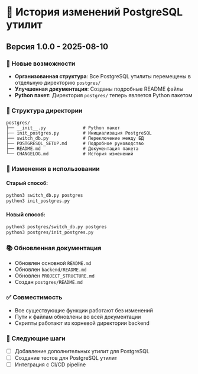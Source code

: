 # 📝 История изменений PostgreSQL утилит

## Версия 1.0.0 - 2025-08-10

### 🎉 Новые возможности

- **Организованная структура**: Все PostgreSQL утилиты перемещены в отдельную директорию `postgres/`
- **Улучшенная документация**: Созданы подробные README файлы
- **Python пакет**: Директория `postgres/` теперь является Python пакетом

### 📁 Структура директории

```
postgres/
├── __init__.py              # Python пакет
├── init_postgres.py         # Инициализация PostgreSQL
├── switch_db.py             # Переключение между БД
├── POSTGRESQL_SETUP.md      # Подробное руководство
├── README.md                # Документация пакета
└── CHANGELOG.md             # История изменений
```

### 🔧 Изменения в использовании

#### Старый способ:
```bash
python3 switch_db.py postgres
python3 init_postgres.py
```

#### Новый способ:
```bash
python3 postgres/switch_db.py postgres
python3 postgres/init_postgres.py
```

### 📚 Обновленная документация

- Обновлен основной `README.md`
- Обновлен `backend/README.md`
- Обновлен `PROJECT_STRUCTURE.md`
- Создан `postgres/README.md`

### ✅ Совместимость

- Все существующие функции работают без изменений
- Пути к файлам обновлены во всей документации
- Скрипты работают из корневой директории backend

### 🚀 Следующие шаги

- [ ] Добавление дополнительных утилит для PostgreSQL
- [ ] Создание тестов для PostgreSQL утилит
- [ ] Интеграция с CI/CD pipeline
